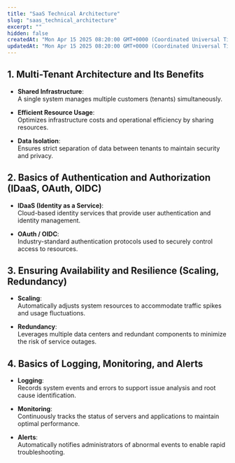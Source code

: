 ```yaml
---
title: "SaaS Technical Architecture"
slug: "saas_technical_architecture"
excerpt: ""
hidden: false
createdAt: "Mon Apr 15 2025 08:20:00 GMT+0000 (Coordinated Universal Time)"
updatedAt: "Mon Apr 15 2025 08:20:00 GMT+0000 (Coordinated Universal Time)"
---
```


## 1. Multi-Tenant Architecture and Its Benefits

- **Shared Infrastructure**:  
  A single system manages multiple customers (tenants) simultaneously.

- **Efficient Resource Usage**:  
  Optimizes infrastructure costs and operational efficiency by sharing resources.

- **Data Isolation**:  
  Ensures strict separation of data between tenants to maintain security and privacy.

## 2. Basics of Authentication and Authorization (IDaaS, OAuth, OIDC)

- **IDaaS (Identity as a Service)**:  
  Cloud-based identity services that provide user authentication and identity management.

- **OAuth / OIDC**:  
  Industry-standard authentication protocols used to securely control access to resources.

## 3. Ensuring Availability and Resilience (Scaling, Redundancy)

- **Scaling**:  
  Automatically adjusts system resources to accommodate traffic spikes and usage fluctuations.

- **Redundancy**:  
  Leverages multiple data centers and redundant components to minimize the risk of service outages.

## 4. Basics of Logging, Monitoring, and Alerts

- **Logging**:  
  Records system events and errors to support issue analysis and root cause identification.

- **Monitoring**:  
  Continuously tracks the status of servers and applications to maintain optimal performance.

- **Alerts**:  
  Automatically notifies administrators of abnormal events to enable rapid troubleshooting.